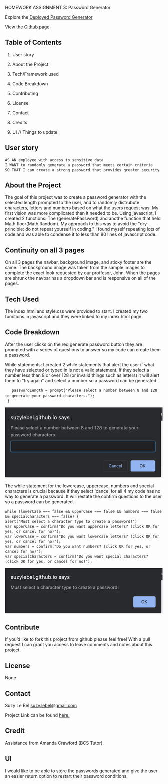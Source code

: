 HOMEWORK ASSIGNMENT 3: Password Generator

Explore the [Deployed Password Generator](https://suzylebel.github.io/Password-Generator/)

View the [Github page](https://github.com/suzylebel/Password-Generator)

## Table of Contents
1. User story

  
2. About the Project
3. Tech/Framework used
4. Code Breakdown
5. Contributing
6. License
7. Contact
8. Credits
9. UI // Things to update


 ## User story 

```
AS AN employee with access to sensitive data
I WANT to randomly generate a password that meets certain criteria
SO THAT I can create a strong password that provides greater security
```


## About the Project

The goal of this project was to create a password generator with the selected length prompted to the user, and to randomly distrubute characters, letters and numbers based on what the users request was. My first vision was more complicated than it needed to be. Using javascript, I created 2 functions: The (generatePassword) and anothe function that held Math.floor(Math.Random). My approach to this was to avoid the "dry principle: do not repeat yourself in coding." I found myself repeating lots of code and was able to condense it to less than 80 lines of javascript code. 

## Continuity on all 3 pages

On all 3 pages the navbar, background image, and sticky footer are the same. The background image was taken from the sample images to complete the exact look requested by our proffesor, John. When the pages are shrunk the navbar has a dropdown bar and is responsive on all of the pages. 


## Tech Used
The index.html and style.css were provided to start.
I created my two functions in javascript and they were linked to my index.html page. 

## Code Breakdown

After the user clicks on the red generate password button they are prompted with a series of questions to answer so my code can create them a password. 






 While statements: 
 I created 2 while statements that alert the user if what they have selected or typed in is not a valid statement. 
 If they select a number less than 8 or over 128 (or invalid things such as letters) it will alert them to "try again" and select a number so a password can be generated. 

 
 ```while (passwordLength < 8 || passwordLength > 128 || isNaN(passwordLength)){ 
    passwordLength = prompt("Please select a number between 8 and 128 to generate your password characters.");
  }
  ```
![](images/select_pwd.png)
 
 The while statement for the lowercase, uppercase, numbers and special characters is crucial because if they select 'cancel for all 4 my code has no way to generate a password. It will restate the confirm questions to the user so a password can be generated. 
 

    while (lowerCase === false && upperCase === false && numbers === false && specialCharacters === false) {
    alert("Must select a character type to create a password!")
    var upperCase = confirm("Do you want uppercase letters? (click OK for yes, or cancel for no)");
    var lowerCase = confirm("Do you want lowercase letters? (click OK for yes, or cancel for no)");
    var numbers = confirm("Do you want numbers? (click OK for yes, or cancel for no)");
    var specialCharacters = confirm("Do you want special characters? (click OK for yes, or cancel for no)");
    
![](images/alert_select.png)

## Contribute
If you’d like to fork this project from github please feel free! With a pull request I can grant you access to leave comments and notes about this project. 

## License 
None
 
## Contact 

Suzy Le Bel 
suzy.lebel@gmail.com

Project Link can be found [here.](https://suzylebel.github.io/Password-Generator/)

## Credit
Assistance from Amanda Crawford (BCS Tutor). 


## UI
I would like to be able to store the passwords generated and give the user an easier return option to restart their password conditions. 
